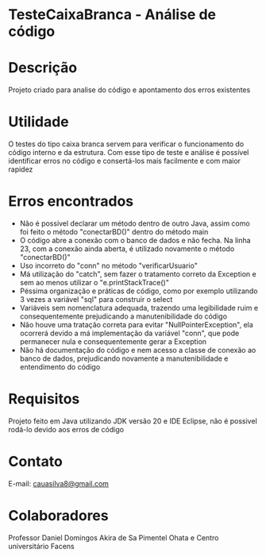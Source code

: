 # TesteCaixaBranca - Análise de código 

# Descrição
Projeto criado para analise do código e apontamento dos erros existentes 

# Utilidade 
O testes do tipo caixa branca servem para verificar o funcionamento do código interno e da estrutura. Com esse tipo de teste e análise é possível identificar erros 
no código e consertá-los mais facilmente e com maior rapidez

# Erros encontrados
- Não é possivel declarar um método dentro de outro Java, assim como foi feito o método "conectarBD()" dentro do método main
- O código abre a conexão com o banco de dados e não fecha. Na linha 23, com a conexão ainda aberta, é utilizado novamente o método "conectarBD()"
- Uso incorreto do "conn" no método "verificarUsuario"
- Má utilização do "catch", sem fazer o tratamento correto da Exception e sem ao menos utilizar o "e.printStackTrace()"
- Péssima organização e práticas de código, como por exemplo utilizando 3 vezes a variável "sql" para construir o select
- Variáveis sem nomenclatura adequada, trazendo uma legibilidade ruim e consequentemente prejudicando a manutenibilidade do código
- Não houve uma tratação correta para evitar "NullPointerException", ela ocorrerá devido a má implementação da variável "conn", que pode permanecer nula e consequentemente gerar a Exception
- Não há documentação do código e nem acesso a classe de conexão ao banco de dados, prejudicando novamente a manutenibilidade e entendimento do código

# Requisitos
Projeto feito em Java utilizando JDK versão 20 e IDE Eclipse, não é possivel rodá-lo devido aos erros de código

# Contato
E-mail: cauasilva8@gmail.com

# Colaboradores
Professor Daniel Domingos Akira de Sa Pimentel Ohata e Centro universitário Facens
